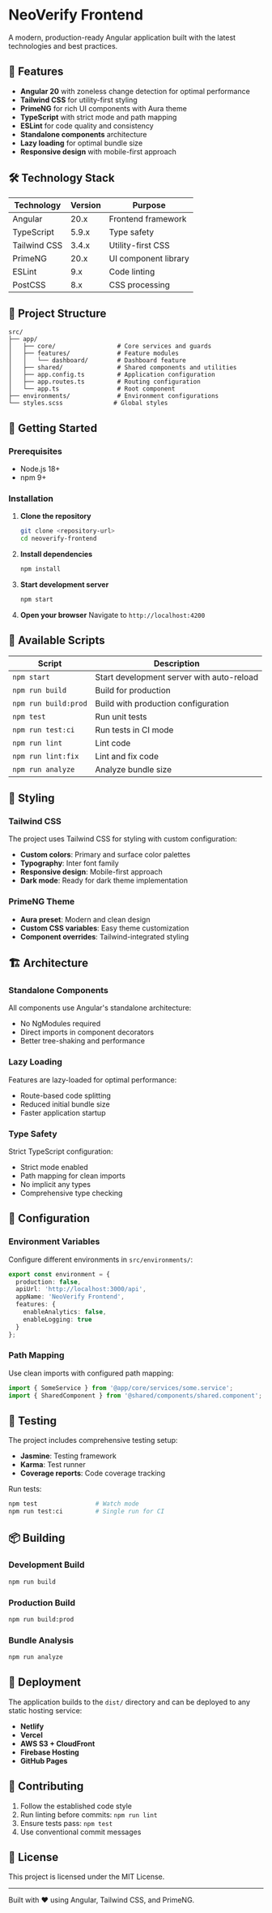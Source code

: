 # NeoVerify Frontend

A modern, production-ready Angular application built with the latest technologies and best practices.

## 🚀 Features

- **Angular 20** with zoneless change detection for optimal performance
- **Tailwind CSS** for utility-first styling
- **PrimeNG** for rich UI components with Aura theme
- **TypeScript** with strict mode and path mapping
- **ESLint** for code quality and consistency
- **Standalone components** architecture
- **Lazy loading** for optimal bundle size
- **Responsive design** with mobile-first approach

## 🛠️ Technology Stack

| Technology | Version | Purpose |
|------------|---------|---------|
| Angular | 20.x | Frontend framework |
| TypeScript | 5.9.x | Type safety |
| Tailwind CSS | 3.4.x | Utility-first CSS |
| PrimeNG | 20.x | UI component library |
| ESLint | 9.x | Code linting |
| PostCSS | 8.x | CSS processing |

## 📁 Project Structure

```
src/
├── app/
│   ├── core/                 # Core services and guards
│   ├── features/             # Feature modules
│   │   └── dashboard/        # Dashboard feature
│   ├── shared/               # Shared components and utilities
│   ├── app.config.ts         # Application configuration
│   ├── app.routes.ts         # Routing configuration
│   └── app.ts                # Root component
├── environments/             # Environment configurations
└── styles.scss              # Global styles
```

## 🚀 Getting Started

### Prerequisites

- Node.js 18+ 
- npm 9+

### Installation

1. **Clone the repository**
   ```bash
   git clone <repository-url>
   cd neoverify-frontend
   ```

2. **Install dependencies**
   ```bash
   npm install
   ```

3. **Start development server**
   ```bash
   npm start
   ```

4. **Open your browser**
   Navigate to `http://localhost:4200`

## 📜 Available Scripts

| Script | Description |
|--------|-------------|
| `npm start` | Start development server with auto-reload |
| `npm run build` | Build for production |
| `npm run build:prod` | Build with production configuration |
| `npm test` | Run unit tests |
| `npm run test:ci` | Run tests in CI mode |
| `npm run lint` | Lint code |
| `npm run lint:fix` | Lint and fix code |
| `npm run analyze` | Analyze bundle size |

## 🎨 Styling

### Tailwind CSS

The project uses Tailwind CSS for styling with custom configuration:

- **Custom colors**: Primary and surface color palettes
- **Typography**: Inter font family
- **Responsive design**: Mobile-first approach
- **Dark mode**: Ready for dark theme implementation

### PrimeNG Theme

- **Aura preset**: Modern and clean design
- **Custom CSS variables**: Easy theme customization
- **Component overrides**: Tailwind-integrated styling

## 🏗️ Architecture

### Standalone Components

All components use Angular's standalone architecture:
- No NgModules required
- Direct imports in component decorators
- Better tree-shaking and performance

### Lazy Loading

Features are lazy-loaded for optimal performance:
- Route-based code splitting
- Reduced initial bundle size
- Faster application startup

### Type Safety

Strict TypeScript configuration:
- Strict mode enabled
- Path mapping for clean imports
- No implicit any types
- Comprehensive type checking

## 🔧 Configuration

### Environment Variables

Configure different environments in `src/environments/`:

```typescript
export const environment = {
  production: false,
  apiUrl: 'http://localhost:3000/api',
  appName: 'NeoVerify Frontend',
  features: {
    enableAnalytics: false,
    enableLogging: true
  }
};
```

### Path Mapping

Use clean imports with configured path mapping:

```typescript
import { SomeService } from '@app/core/services/some.service';
import { SharedComponent } from '@shared/components/shared.component';
```

## 🧪 Testing

The project includes comprehensive testing setup:

- **Jasmine**: Testing framework
- **Karma**: Test runner
- **Coverage reports**: Code coverage tracking

Run tests:
```bash
npm test                # Watch mode
npm run test:ci         # Single run for CI
```

## 📦 Building

### Development Build
```bash
npm run build
```

### Production Build
```bash
npm run build:prod
```

### Bundle Analysis
```bash
npm run analyze
```

## 🚀 Deployment

The application builds to the `dist/` directory and can be deployed to any static hosting service:

- **Netlify**
- **Vercel** 
- **AWS S3 + CloudFront**
- **Firebase Hosting**
- **GitHub Pages**

## 🤝 Contributing

1. Follow the established code style
2. Run linting before commits: `npm run lint`
3. Ensure tests pass: `npm test`
4. Use conventional commit messages

## 📄 License

This project is licensed under the MIT License.

---

Built with ❤️ using Angular, Tailwind CSS, and PrimeNG.